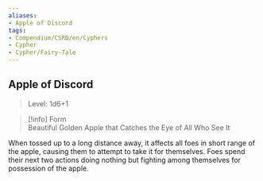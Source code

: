 ```yaml
---
aliases:
- Apple of Discord
tags:
- Compendium/CSRD/en/Cyphers
- Cypher
- Cypher/Fairy-Tale
---
```


  
## Apple of Discord  
>Level: 1d6+1  
  
>[!info] Form  
>Beautiful Golden Apple that Catches the Eye of All Who See It
  
When tossed up to a long distance away, it affects all foes in short range of the apple, causing them to attempt to take it for themselves. Foes spend their next two actions doing nothing but fighting among themselves for possession of the apple.
